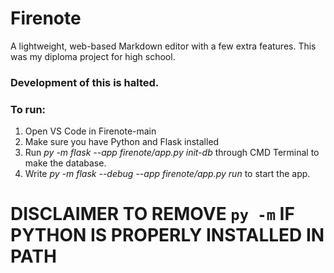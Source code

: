# Firenote
A lightweight, web-based Markdown editor with a few extra features. This was my diploma project for high school.
### Development of this is halted.

### To run:

1. Open VS Code in Firenote-main
2. Make sure you have Python and Flask installed
3. Run *py -m flask --app firenote/app.py init-db* through CMD Terminal to make the database.
4. Write *py -m flask --debug --app firenote/app.py run* to start the app.

# DISCLAIMER TO REMOVE `py -m` IF PYTHON IS PROPERLY INSTALLED IN PATH
